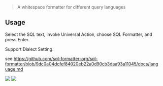 > A whitespace formatter for different query languages


## Usage

Select the SQL text, invoke Universal Action, choose SQL Formatter, and press Enter.

Support Dialect Setting.

see https://github.com/sql-formatter-org/sql-formatter/blob/9dc0a04dcfef84020eb22a0d90cb3daa93a11045/docs/language.md



[![](https://img.shields.io/badge/version-v0.1-green?style=for-the-badge)](https://img.shields.io/badge/version-v0.1-green?style=for-the-badge)
[![](https://img.shields.io/badge/download-click-blue?style=for-the-badge)](https://github.com/alanhe421/alfred-workflows/raw/master/sql-formatter/SQL%20Formatter.alfredworkflow)




<!-- more -->
